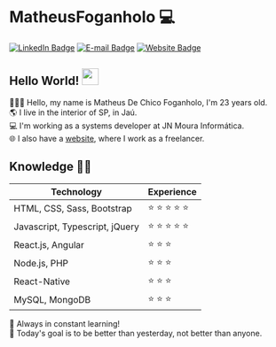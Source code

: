 # MatheusFoganholo :computer:

[![LinkedIn Badge](https://img.shields.io/badge/-LinkedIn-blue?style=flat-square&logo=Linkedin&logoColor=white&link=https://www.linkedin.com/in/MatheusFoganholo)](https://www.linkedin.com/in/MatheusFoganholo)
[![E-mail Badge](https://img.shields.io/badge/-E--mail-c14438?style=flat-square&logo=Gmail&logoColor=white&link=mailto:contato@matheusfoganholo.com.br)](mailto:contato@matheusfoganholo.com.br)
[![Website Badge](https://img.shields.io/badge/-Website-4285F4?style=flat-square&logo=Google%20Chrome&logoColor=white&link=https://www.matheusfoganholo.com.br)](https://www.matheusfoganholo.com.br)

## Hello World! <img src="https://raw.githubusercontent.com/MartinHeinz/MartinHeinz/master/wave.gif" width="30px">
👱🏼‍♂️ Hello, my name is Matheus De Chico Foganholo, I'm 23 years old.<br/>
🌎 I live in the interior of SP, in Jaú.<br/>
💻 I'm working as a systems developer at JN Moura Informática.<br/>
🌐 I also have a <a href="https://matheusfoganholo.com.br/">website</a>, where I work as a freelancer.<br/>

## Knowledge :man_technologist:

| Technology | Experience |
| - | - |
| HTML, CSS, Sass, Bootstrap | :star: :star: :star: :star: :star: | 
| Javascript, Typescript, jQuery | :star: :star: :star: :star: :star: |
| React.js, Angular | :star: :star: :star: |
| Node.js, PHP | :star: :star: :star: |
| React-Native | :star: :star: :star: |
| MySQL, MongoDB | :star: :star: :star: |

🚀 Always in constant learning! <br/>
🎯 Today's goal is to be better than yesterday, not better than anyone.

